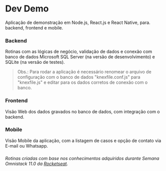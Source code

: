 # Dev Demo
Aplicação de demonstração em Node.js, React.js e React Native, para. backend, frontend e mobile. 

### Backend 
Rotinas com as lógicas de negócio, validação de dados e conexão com banco de dados Microsoft SQL Server (na versão de desenvolvimento) e SQLite (na versão de testes). 
> Obs.: Para rodar a aplicação é necessário renomear o arquivo de configuração
> com o banco de dados "knexfile.conf.js" para "knexfile.js" e editar
> para os dados corretos de conexão com o banco.

### Frontend
Visão Web dos dados gravados no banco de dados, com integração com o backend. 

### Mobile
Visão Mobile da aplicação, com a listagem de casos e opção de contato via E-mail ou Whatsapp. 

###
###

*Rotinas criadas com base nos conhecimentos adquiridos durante Semana Omnistack 11.0 da [Rocketseat](https://github.com/rocketseat).* 
